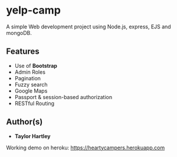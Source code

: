 

# yelp-camp
A simple Web development project using Node.js, express, EJS and mongoDB.

## Features
* Use of **Bootstrap**
* Admin Roles
* Pagination
* Fuzzy search
* Google Maps
* Passport & session-based authorization
* RESTful Routing


## Author(s)
* **Taylor Hartley** 

Working demo on heroku:
https://heartycampers.herokuapp.com